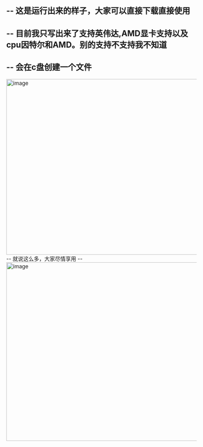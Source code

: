 --
这是运行出来的样子，大家可以直接下载直接使用
--
--
目前我只写出来了支持英伟达,AMD显卡支持以及cpu因特尔和AMD。别的支持不支持我不知道
--
--
会在c盘创建一个文件
--
<img width="1263" height="464" alt="image" src="https://github.com/user-attachments/assets/f103d2a1-99c7-479c-ad0d-301fe4b26ba7" />
--
就说这么多，大家尽情享用
--
<img width="659" height="472" alt="image" src="https://github.com/user-attachments/assets/cb67b7d4-6fdd-4569-a383-c94cc1ad5dc0" />

